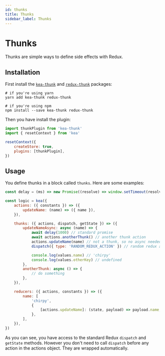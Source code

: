 ```yaml
---
id: thunks
title: Thunks
sidebar_label: Thunks
---
```


# Thunks

Thunks are simple ways to define side effects with Redux.

## Installation

First install the [`kea-thunk`](https://github.com/keajs/kea-thunk) and [`redux-thunk`](https://github.com/gaearon/redux-thunk) packages:

```shell
# if you're using yarn
yarn add kea-thunk redux-thunk

# if you're using npm
npm install --save kea-thunk redux-thunk
```

Then you have install the plugin:

```javascript
import thunkPlugin from 'kea-thunk'
import { resetContext } from 'kea'

resetContext({
    createStore: true,
    plugins: [thunkPlugin],
})
```

## Usage

You define thunks in a block called `thunks`. Here are some examples:

```javascript
const delay = (ms) => new Promise((resolve) => window.setTimeout(resolve, ms))

const logic = kea({
    actions: ({ constants }) => ({
        updateName: (name) => ({ name }),
    }),

    thunks: ({ actions, dispatch, getState }) => ({
        updateNameAsync: async (name) => {
            await delay(1000) // standard promise
            await actions.anotherThunk() // another thunk action
            actions.updateName(name) // not a thunk, so no async needed
            dispatch({ type: 'RANDOM_REDUX_ACTION' }) // random redux action

            console.log(values.name) // 'chirpy'
            console.log(values.otherKey) // undefined
        },
        anotherThunk: async () => {
            // do something
        },
    }),

    reducers: ({ actions, constants }) => ({
        name: [
            'chirpy',
            {
                [actions.updateName]: (state, payload) => payload.name,
            },
        ],
    }),
})
```

As you can see, you have access to the standard Redux `dispatch` and `getState` methods. However you don't need to call `dispatch` before any action in the actions object. They are wrapped automatically.
